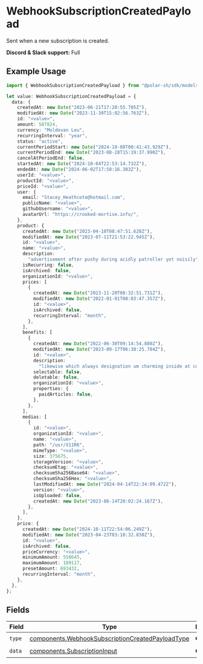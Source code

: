 # WebhookSubscriptionCreatedPayload

Sent when a new subscription is created.

**Discord & Slack support:** Full

## Example Usage

```typescript
import { WebhookSubscriptionCreatedPayload } from "@polar-sh/sdk/models/components";

let value: WebhookSubscriptionCreatedPayload = {
  data: {
    createdAt: new Date("2023-06-21T17:20:55.705Z"),
    modifiedAt: new Date("2023-11-30T15:02:56.763Z"),
    id: "<value>",
    amount: 587824,
    currency: "Moldovan Leu",
    recurringInterval: "year",
    status: "active",
    currentPeriodStart: new Date("2024-10-08T00:41:43.929Z"),
    currentPeriodEnd: new Date("2023-08-28T15:19:37.990Z"),
    cancelAtPeriodEnd: false,
    startedAt: new Date("2024-10-04T22:53:14.732Z"),
    endedAt: new Date("2024-06-02T17:50:16.383Z"),
    userId: "<value>",
    productId: "<value>",
    priceId: "<value>",
    user: {
      email: "Stacey_Heathcote@hotmail.com",
      publicName: "<value>",
      githubUsername: "<value>",
      avatarUrl: "https://crooked-mortise.info/",
    },
    product: {
      createdAt: new Date("2023-04-10T08:47:51.620Z"),
      modifiedAt: new Date("2023-07-11T21:53:22.945Z"),
      id: "<value>",
      name: "<value>",
      description:
        "advertisement after pushy during acidly patroller yet noisily",
      isRecurring: false,
      isArchived: false,
      organizationId: "<value>",
      prices: [
        {
          createdAt: new Date("2023-11-20T08:32:51.731Z"),
          modifiedAt: new Date("2022-01-01T08:03:47.357Z"),
          id: "<value>",
          isArchived: false,
          recurringInterval: "month",
        },
      ],
      benefits: [
        {
          createdAt: new Date("2022-06-30T09:14:54.880Z"),
          modifiedAt: new Date("2023-09-17T06:38:25.784Z"),
          id: "<value>",
          description:
            "likewise which always designation um charming inside at collaboration if",
          selectable: false,
          deletable: false,
          organizationId: "<value>",
          properties: {
            paidArticles: false,
          },
        },
      ],
      medias: [
        {
          id: "<value>",
          organizationId: "<value>",
          name: "<value>",
          path: "/usr/X11R6",
          mimeType: "<value>",
          size: 375675,
          storageVersion: "<value>",
          checksumEtag: "<value>",
          checksumSha256Base64: "<value>",
          checksumSha256Hex: "<value>",
          lastModifiedAt: new Date("2024-04-14T22:34:09.472Z"),
          version: "<value>",
          isUploaded: false,
          createdAt: new Date("2023-06-14T20:02:24.167Z"),
        },
      ],
    },
    price: {
      createdAt: new Date("2024-10-11T22:54:06.249Z"),
      modifiedAt: new Date("2023-04-23T03:18:32.830Z"),
      id: "<value>",
      isArchived: false,
      priceCurrency: "<value>",
      minimumAmount: 550645,
      maximumAmount: 189117,
      presetAmount: 693432,
      recurringInterval: "month",
    },
  },
};
```

## Fields

| Field                                                                                                                | Type                                                                                                                 | Required                                                                                                             | Description                                                                                                          |
| -------------------------------------------------------------------------------------------------------------------- | -------------------------------------------------------------------------------------------------------------------- | -------------------------------------------------------------------------------------------------------------------- | -------------------------------------------------------------------------------------------------------------------- |
| `type`                                                                                                               | [components.WebhookSubscriptionCreatedPayloadType](../../models/components/webhooksubscriptioncreatedpayloadtype.md) | :heavy_check_mark:                                                                                                   | N/A                                                                                                                  |
| `data`                                                                                                               | [components.SubscriptionInput](../../models/components/subscriptioninput.md)                                         | :heavy_check_mark:                                                                                                   | N/A                                                                                                                  |